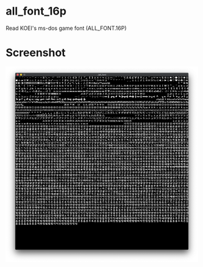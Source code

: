 # all_font_16p
Read KOEI's ms-dos game font (ALL_FONT.16P)

# Screenshot
![all_font_16p.png](all_font_16p.png)
